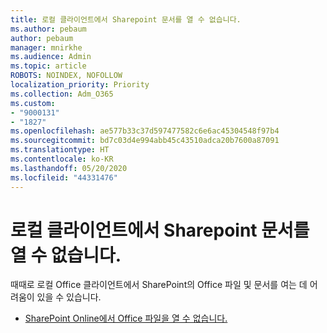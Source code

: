 ```yaml
---
title: 로컬 클라이언트에서 Sharepoint 문서를 열 수 없습니다.
ms.author: pebaum
author: pebaum
manager: mnirkhe
ms.audience: Admin
ms.topic: article
ROBOTS: NOINDEX, NOFOLLOW
localization_priority: Priority
ms.collection: Adm_O365
ms.custom:
- "9000131"
- "1827"
ms.openlocfilehash: ae577b33c37d597477582c6e6ac45304548f97b4
ms.sourcegitcommit: bd7c03d4e994abb45c43510adca20b7600a87091
ms.translationtype: HT
ms.contentlocale: ko-KR
ms.lasthandoff: 05/20/2020
ms.locfileid: "44331476"
---
```

# <a name="unable-to-open-sharepoint-documents-in-local-client"></a>로컬 클라이언트에서 Sharepoint 문서를 열 수 없습니다.

때때로 로컬 Office 클라이언트에서 SharePoint의 Office 파일 및 문서를 여는 데 어려움이 있을 수 있습니다.
- [SharePoint Online에서 Office 파일을 열 수 없습니다.](https://docs.microsoft.com/sharepoint/troubleshoot/administration/cant-open-office-files)

